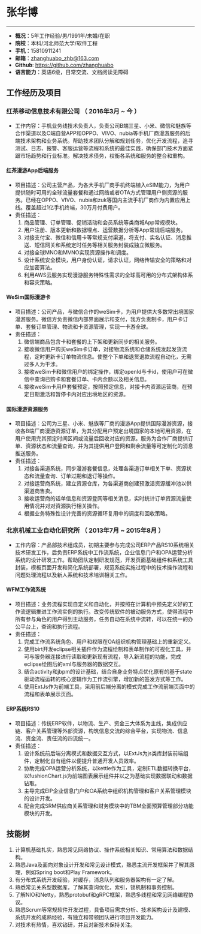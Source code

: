 # 张华博
---
 - **概况**：5年工作经验/男/1991年/未婚/在职
 - **院校**：本科/河北师范大学/软件工程 
 - **手机**：15810911241
 - **邮箱**：zhanghuabo_zhb@163.com 
 - **Github**: https://github.com/zhanghuabo
 - **语言能力**：英语6级，日常交流、文档阅读无障碍 

## 工作经历及项目

### 红茶移动信息技术有限公司 （ 2016年3月 ~ 今 ）

- 工作内容：手机业务线技术负责人，负责公司B端三星、小米、微信和魅族等合作渠道以及C端自营APP和OPPO、VIVO、nubia等手机厂商漫游服务的后端技术架构和业务系统。帮助技术团队分解和规划任务，优化开发流程，追寻测试、日志、报警、客服运营等流程和系统的最佳实践，确保部门技术方面紧跟市场趋势和行业标准。解决技术债务，权衡各系统和服务的整合和重构。

#### 红茶漫游App后端服务 
- 项目描述：公司主营产品，为各大手机厂商手机终端植入eSIM能力，为用户提供随时可用的全球流量套餐和通过网络或者OTA方式管理用户侧资源的服务。已经在OPPO、VIVO、nubia和zuk等国内主流手机厂商作为内置应用上线。覆盖超过1亿手机终端，30万月付费用户。
- 责任描述：
    1. 商品管理、订单管理、促销活动和会员系统等类商城App常规模块。
    2. 用户注册、版本更新和数据埋点、运营数据分析等App常规后端服务。
    3. 对接支付宝、微信和信用卡等常规支付渠道，将支付、实名认证、消息推送、短信网关和系统定时任务等相关服务封装成独立微服务。
    4. 对接全球MNO和MVNO实现资源操作和调度。
    5. 设计系统安全模块，用户身份认证，请求认证，网络传输安全的策略和对应加密算法。
    6. 利用AWS云服务实现漫游服务特殊性需求的全球高可用的分布式架构体系和容灾策略。

#### WeSim国际漫游卡
- 项目描述：公司产品，与微信合作的weSim卡，为用户提供大多数常出境国家漫游服务。微信方负责微信内部界面展示和支付，我方负责制卡，用户卡订单、套餐订单管理、物流和卡资源管理，实现一卡游全球。
- 责任描述：
    1. 微信端商品包含卡和套餐的上下架和更新同步的相关服务。
    2. 接收微信用户购买weSim卡订单，对接物流系统和仓储系统发起发货流程，定时更新卡订单物流信息。使整个下单和退货退款流程自动化，无需过多人为干涉。
    3. 接收weSim卡和微信用户的绑定操作，绑定openId与卡id，使用户可在微信中查询已购卡和套餐订单、卡内余额以及相关信息。
    4. 接收weSim卡用户套餐预定，按照预定信息，对接卡内资源运营商，在预定日期激活和暂停卡内对应出境地区的资源。

#### 国际漫游资源服务
- 项目描述：公司为三星、小米、魅族等厂商的漫游App提供国际漫游资源，接收各B端厂商漫游资源订单，为其分配用户预定出境国家的本地可用资源，在用户使用完其预定时间区间或流量后回收对应的资源。服务为合作厂商提供订单、资源状态和流量查询，并为其提供用户登网和剩余流量等可定制化的消息推送服务。
- 责任描述：
    1. 对接各渠道系统，同步漫游套餐信息，处理各渠道订单相关下单、资源状态和流量查询、订单过期和退订等操作。
    2. 对接运营商系统，建立资源仓库，为各渠道商创建预激活资源缓冲池以供渠道商售卖。
    3. 接收运营商的话单信息和资源登网等相关消息，实时统计订单资源流量使用情况并对对资源执行相关操作。
    4. 根据业务特殊性设计完善的资源循环复用中的调度和回收策略。

 
### 北京机械工业自动化研究所 （ 2013年7月 ~ 2015年8月 ）
- 工作内容：产品部技术组成员，初期主要参与完成公司ERP产品RS10系统相关技术研发工作，后负责ERP系统中工作流系统，企业信息门户和OPA运营分析系统的设计研发工作。帮助团队定制研发规范，开发页面基础组件和系统工具封装，模板页面开发和简化系统部署，规范系统实施过程中的技术操作流程和问题处理流程以及新人系统和技术培训相关工作。

#### WFM工作流系统
- 项目描述：业务流程实现自定义和自动化，并按照在计算机中预先定义好的工作流逻辑推进工作流实例的执行。改变传统软件的被动服务方式，使得流程中所有参与角色的用户得到主动服务，任务自动在系统中流转，可以在统一的办公平台上，查询和执行流程。
- 责任描述：
    1. 完成工作流系统角色、用户和权限在OA组织机构管理基础上的重新定义。
    2. 使用birt开发eclipse相关插件作为流程绘制和表单制作的可视化工具，并可与服务器连接进行读取和更新现有流程，导入新流程的功能，完成eclipse绘图后的xml与服务器的数据交互。
    3. 结合activity和jbpm的设计基础，结合自身业务特点优化原有的基于state驱动流程运转的核心逻辑作为工作流引擎，增加新的签发方式等工作。
    4. 使用ExtJs作为前端工具，采用前后端分离的模式完成工作流前端页面中的流程和表单展示页面。

#### ERP系统RS10 
- 项目描述：传统ERP软件，以物流、生产、资金三大体系为主线，集成供应链、客户关系管理等外部资源，构筑信息交流的综合平台，实现物流、信息流、资金流、责任流的四流统一。
- 责任描述：
	1. 设计系统前后端分离模式和数据交互方式，以ExtJs为js类库封装前端组件，定制化自有组件以便提升普通开发人员效率。
	2. 协助完成OPA运营分析系统，以kettle作为工具，定制ETL数据转换平台，以fushionChart.js为前端图表展示组件并以之为基础实现数据联动和数据钻取。
	3. 主导完成EIP企业信息门户和OA系统中组织机构管理和客户关系管理模块的设计开发。
	4. 配合完成SRM供应商关系管理和财务模块中的TBM全面预算管理部分功能模块的开发。


## 技能树
1. 计算机基础扎实，熟悉常见网络协议、操作系统相关知识、常用算法和数据结构。
1. 熟悉Java及面向对象设计开发和常见设计模式，熟悉主流开发框架并了解其原理，例如Spring boot和Play Framework。
2. 有分布式系统开发经验，对缓存，消息队列和服务器架构有一定了解。
3. 熟悉常见关系型数据库，了解其查询优化，索引，锁机制和事务控制。
4. 了解NIO和Netty，熟悉protobuf和gRPC框架，熟悉多线程和常见网络编程协议。
6. 熟悉Scrum等常规软件开发过程，具备项目需求分析、技术架构设计及建模、系统开发的成熟经验，有独立和带领团队进行项目开发能力。
7. 对技术有热情，喜欢钻研，并且对新技术保持关注。

